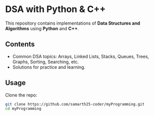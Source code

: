 


# DSA with Python & C++

This repository contains implementations of **Data Structures and Algorithms** using **Python** and **C++**.

## Contents
- Common DSA topics: Arrays, Linked Lists, Stacks, Queues, Trees, Graphs, Sorting, Searching, etc.
- Solutions for practice and learning.

## Usage
Clone the repo:
```bash
git clone https://github.com/samarth25-coder/myProgramming.git
cd myProgramming
